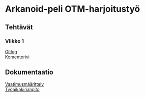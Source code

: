 # Arkanoid-peli OTM-harjoitustyö
## Tehtävät
### Viikko 1
[Gitlog](http://github.com/wood101/otm-harjoitustyo/blob/master/laskarit/viikko1/gitlog.txt)
<br>
[Komentorivi](http://github.com/wood101/otm-harjoitustyo/blob/master/laskarit/viikko1/komentorivi.txt)
## Dokumentaatio
[Vaatimusmäärittely](http://github.com/wood101/otm-harjoitustyo/blob/master/dokumentaatio/vaatimusmaarittely.md)
<br>
[Työaikakirjanpito](http://github.com/wood101/otm-harjoitustyo/blob/master/dokumentaatio/tyoaikakirjanpito.md)

